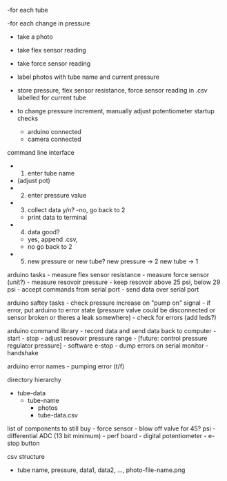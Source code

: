 -for each tube

-for each change in pressure
- take a photo
- take flex sensor reading
- take force sensor reading

- label photos with tube name and current pressure
- store pressure, flex sensor resistance, force sensor reading in .csv labelled for current tube

- to change pressure increment, manually adjust potentiometer 
startup checks
	- arduino connected
	- camera connected



command line interface
- 1. enter tube name
- (adjust pot)
- 2. enter pressure value
- 3. collect data y/n?
	-no, go back to 2
	- print data to terminal
- 4. data good?
	- yes, append .csv, 
	- no go back to 2
- 5. new pressure or new tube?
	new pressure -> 2
	new tube -> 1 

arduino tasks
	- measure flex sensor resistance
	- measure force sensor (unit?)
	- measure resovoir pressure
		- keep resovoir above 25 psi, below 29 psi
	- accept commands from serial port
	- send data over serial port

arduino saftey tasks
	- check pressure increase on "pump on" signal
		- if error, put arduino to error state
		(pressure valve could be disconnected or sensor broken or theres a leak somewhere)
	- check for errors (add leds?)

arduino command library
	- record data and send data back to computer
	- start
	- stop
	- adjust resovoir pressure range
	- [future: control pressure regulator pressure]
	- software e-stop 
	- dump errors on serial monitor
	- handshake

arduino error names
	- pumping error (t/f)



directory hierarchy
- tube-data
	- tube-name
		- photos
		- tube-data.csv
		 

list of components to still buy
	- force sensor
	- blow off valve for 45? psi
	- differential ADC (13 bit minimum)
	- perf board
	- digital potentiometer
	- e-stop button

csv structure
- tube name, pressure, data1, data2, ..., photo-file-name.png